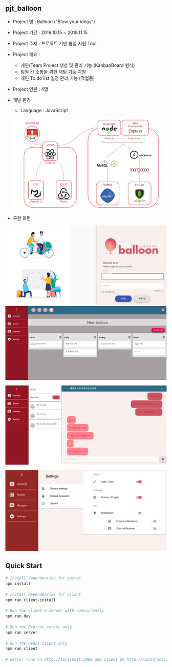 ## pjt_balloon
+ Project 명 : Balloon ("Blow your ideas")

+ Project 기간 : 2019.10.15 ~ 2019.11.15

+ Project 주제 : 프로젝트 기반 협업 지원 Tool

+ Project 개요 : 
  - 개인/Team Project 생성 및 관리 기능 (KanbanBoard 형식)
  - 팀원 간 소통을 위한 채팅 기능 지원
  - 개인 To do list 일정 관리 기능 (작업중)

+ Project 인원 : 4명

+ 개발 환경

  - Language : JavaScript
  
  ![archi](./img/archi.PNG)
  
+ 구현 화면


![main](./img/main.png)  
![kanban](./img/kanban.jpg)

![chatting](./img/chatting.png)

![setting](./img/setting.png)



## Quick Start

``` bash
# Install dependencies for server
npm install

# Install dependencies for client
npm run client-install

# Run the client & server with concurrently
npm run dev

# Run the Express server only
npm run server

# Run the React client only
npm run client

# Server runs on http://localhost:5000 and client on http://localhost:3000
```

